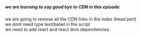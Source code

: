 ##### we are learning to say good bye to CDN in this episode
we are going to remove all the CDN links in the index (head part) <br>
we dont need type text/babel in the script <br>
we need to add react and react dom dependencies <br>
